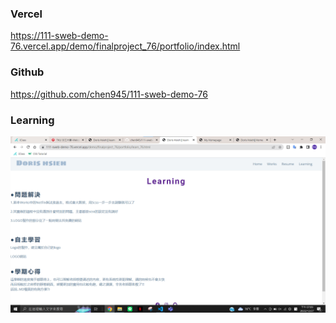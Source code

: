 ### Vercel
https://111-sweb-demo-76.vercel.app/demo/finalproject_76/portfolio/index.html

### Github
https://github.com/chen945/111-sweb-demo-76

### Learning
![](./learing.png)